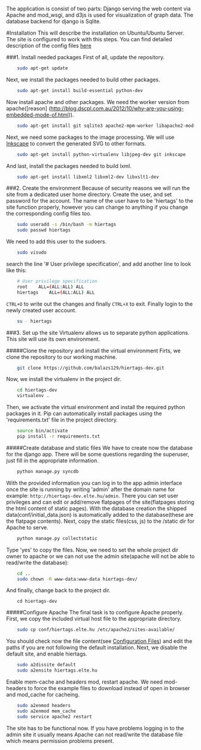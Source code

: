 The application is consist of two parts: Django serving the web content via Apache and mod_wsgi,
and d3js is used for visualization of graph data. The database backend for django is Sqlite.

#Installation
This will describe the installation on Ubuntu/Ubuntu Server. The site is configured to work
with this steps. You can find detailed description of the config files [here](https://github.com/balazs129/hiertags-dev/wiki/Home)

###1. Install needed packages
First of all, update the repository.
```bash
    sudo apt-get update
```
Next, we install the packages needed to build other packages.
```bash
    sudo apt-get install build-essential python-dev
```
Now install apache and other packages. We need the worker version from apache([reason]
(http://blog.dscpl.com.au/2012/10/why-are-you-using-embedded-mode-of.html)).
```bash
    sudo apt-get install git sqlite3 apache2-mpm-worker libapache2-mod-wsgi
```
Next, we need some packages to the image processing. We will use [Inkscape](http://www.inkscape.org/en/)
to convert the generated SVG to other formats.
```bash
    sudo apt-get install python-virtualenv libjpeg-dev git inkscape
```
And last, install the packages needed to build lxml.
```bash
    sudo apt-get install libxml2 libxml2-dev libxslt1-dev
```

###2. Create the environment
Because of security reasons we will run the site from a dedicated user home directory.
Create the user, and set password for the account. The name of the user have to be 'hiertags' to
the site function properly, however you can change to anything if you change the corresponding config
files too.
```bash
    sudo useradd -s /bin/bash -m hiertags
    sudo passwd hiertags
```
We need to add this user to the sudoers.
```bash
    sudo visudo
```
search the line '# User privilege specification', and add another line to look like this:
```bash
    # User privilege specification
    root    ALL=(ALL:ALL) ALL
    hiertags    ALL=(ALL:ALL) ALL
```
`CTRL+O` to write out the changes and finally `CTRL+X` to exit.
Finally login to the newly created user account.
```bash
    su - hiertags
```

###3. Set up the site
Virtualenv allows us to separate python applications. This site will use its own environment.

#####Clone the repository and install the virtual environment
Firts, we clone the repository to our working machine.
```bash
    git clone https://github.com/balazs129/hiertags-dev.git
```
Now, we install the virtualenv in the project dir.
```bash
    cd hiertags-dev
    virtualenv .
```
Then, we activate the virtual environment and install the required python packages
in it. Pip can automatically install packages using the 'requirements.txt'
file in the project directory.
```bash
    source bin/activate
    pip install -r requirements.txt
```

#####Create database and static files
We have to create now the database for the django app. There will be some questions regarding
the superuser, just fill in the appropriate information.
```bash
    python manage.py syncdb
```
With the provided information you can log in to the app admin interface once the site is running by
writing 'admin' after the domain name for example: `http://hiertags-dev.elte.hu/admin`. There you can
set user privileges and can edit or add/remove flatpages of the site(flatpages storing the html content
of static pages). With the database creation the shipped data(conf/initial_data.json) is automatically
added to the database(these are the flatpage contents).
Next, copy the static files(css, js) to the /static dir for Apache to serve.
```bash
    python manage.py collectstatic
```
Type 'yes' to copy the files.
Now, we need to set the whole project dir owner to apache or we can not use the admin site(apache will not
be able to read/write the database):
```bash
    cd ..
    sudo chown -R www-data:www-data hiertags-dev/
```
And finally, change back to the project dir.
```
    cd hiertags-dev
```

#####Configure Apache
The final task is to configure Apache properly. First, we copy the included virtual host file
to the appropriate directory.
```bash
    sudo cp conf/hiertags.elte.hu /etc/apache2/sites-available/
```
You should check now the file content(see [Configuration Files](https://github.com/balazs129/hiertags-dev/wiki/Config))
and edit the paths if you are not following the default installation.
Next, we disable the default site, and enable hiertags.
```bash
    sudo a2dissite default
    sudo a2ensite hiertags.elte.hu
```
Enable mem-cache and headers mod, restart apache. We need mod-headers to force the example files
to download instead of open in browser and mod_cache for cacheing.
```bash
    sudo a2enmod headers
    sudo a2enmod mem_cache
    sudo service apache2 restart
```
The site has to be functional now. If you have problems logging in to the admin site it usually means Apache
can not read/write the database file which means permission problems present.